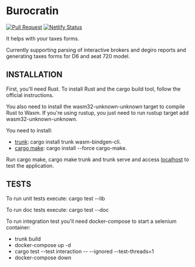 # Burocratin

[![Pull Request](https://github.com/vaijira/burocratin/actions/workflows/main.yml/badge.svg?branch=main)](https://github.com/vaijira/burocratin/actions/workflows/main.yml)
[![Netlify Status](https://api.netlify.com/api/v1/badges/6ec7c27a-fb07-46b8-afab-07a009a40e96/deploy-status)](https://app.netlify.com/sites/upbeat-minsky-6ecee4/deploys)

It helps with your taxes forms.

Currently supporting parsing of interactive brokers and degiro reports and generating taxes forms for D6 and aeat 720 model.

## INSTALLATION

First, you'll need Rust. To install Rust and the cargo build tool, follow the official instructions.

You also need to install the wasm32-unknown-unknown target to compile Rust to Wasm. If you're using rustup, you just need to run rustup target add wasm32-unknown-unknown.

You need to install:

* [trunk](https://trunkrs.dev/): cargo install trunk wasm-bindgen-cli.
* [cargo make](https://sagiegurari.github.io/cargo-make/): cargo install --force cargo-make.

Run cargo make, cargo make trunk and trunk serve and access [localhost](http://localhost:8080) to test the application.

## TESTS

To run unit tests execute: cargo test --lib

To run doc tests execute: cargo test --doc

To run integration test you'll need docker-compose to start a selenium container:

* trunk build
* docker-compose up -d
* cargo test --test interaction -- --ignored --test-threads=1
* docker-compose down
